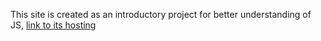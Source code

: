 This site is created as an introductory project for better understanding of JS, [link to its hosting](js-constructor-7211c.web.app)
